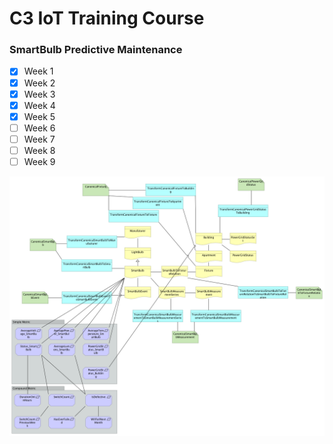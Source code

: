 # C3 IoT Training Course
### SmartBulb Predictive Maintenance
- [x] Week 1
- [x] Week 2
- [x] Week 3
- [x] Week 4
- [x] Week 5
- [ ] Week 6
- [ ] Week 7
- [ ] Week 8
- [ ] Week 9

![data model](https://raw.githubusercontent.com/aldder/c3iot-training/master/Week5/datamodel.png)
